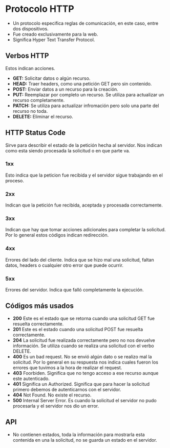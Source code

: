 # Protocolo HTTP

* Un protocolo especifica reglas de comunicación, en este caso, entre dos dispositivos.
* Fue creado exclusivamente para la web.
* Significa Hyper Text Transfer Protocol.

## Verbos HTTP

Estos indican acciones.

* **GET:** Solicitar datos o algún recurso.
* **HEAD:** Traer headers, como una petición GET pero sin contenido.
* **POST:** Enviar datos a un recurso para la creación.
* **PUT:** Reemplazar por completo un recurso. Se utiliza para actualizar un recurso completamente.
* **PATCH:** Se utiliza para actualizar infromación pero solo una parte del recurso no toda.
* **DELETE:** Eliminar el recurso.

## HTTP Status Code

Sirve para describir el estado de la petición hecha al servidor. Nos indican como esta siendo procesada la solicitud o en que parte va.

### 1xx

Esto indica que la peticion fue recibida y el servidor sigue trabajando en el proceso.

### 2xx

Indican que la petición fue recibida, aceptada y procesada correctamente.

### 3xx

Indican que hay que tomar acciones adicionales para completar la solicitud. Por lo general estos códigos indican redirección.

### 4xx

Errores del lado del cliente. Indica que se hizo mal una solicitud, faltan datos, headers o cualquier otro error que puede ocurrir.

### 5xx

Errores del servidor. Indica que falló completamente la ejecución.

## Códigos más usados

* **200** Este es el estado que se retorna cuando una solicitud GET fue resuelta correctamente.
* **201** Este es el estado cuando una solicitud POST fue resuelta correctamente.
* **204** La solicitud fue realizada correctamente pero no nos devuelve información. Se utiliza cuando se realiza una solicitud con el verbo DELETE.
* **400** Es un bad request. No se envió algún dato o se realizo mal la solicitud. Por lo general en su respuesta nos indica cuales fueron los errores que tuvimos a la hora de realizar el request.
* **403** Foorbiden. Significa que no tengo acceso a ese recurso aunque este autenticado.
* **401** Significa un Authorized. Significa que para hacer la solicitud primero debemos de autenticarnos con el servidor.
* **404** Not Found. No existe el recurso.
* **500** Internal Server Error. Es cuando la solicitud el servidor no pudo procesarla y el servidor nos dio un error.

## API

* No contienen estados, toda la información para mostrarla esta contenida en una la solicitud, no se guarda un estado en el servidor.

